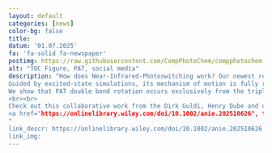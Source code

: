 ```yaml
---
layout: default
categories: [news]
color-bg: false
title: 
datum: '01.07.2025'
fa: 'fa-solid fa-newspaper'
postimg: https://raw.githubusercontent.com/CompPhotoChem/compphotochem.github.io/main/img/gallery/social_TOC_ACIE2025_PAT-mech.jpeg
alt: "TOC Figure, PAT, social media"
description: "How does Near-Infrared-Photoswitching work? Our newest research delivers an ultrafast molecular movie of the all-red-light photoswitch peri-Anthracenethioindigo (PAT) in action! 
Guided by excited-state simulations, its mechanism of motion is fully revealed. 
We show that PAT double bond rotation occurs exclusively from the triplet state – but it is stable in air due to very favorable energy levels.
<br><br>
Check out this collaborative work from the Dirk Guldi, Henry Dube and our lab (Martina Hartinger): 
<a href="https://onlinelibrary.wiley.com/doi/10.1002/anie.202510626", target="_blank">Link to Journal Artcile</a>.
"
link_descr: https://onlinelibrary.wiley.com/doi/10.1002/anie.202510626
link_img: 
---
```

